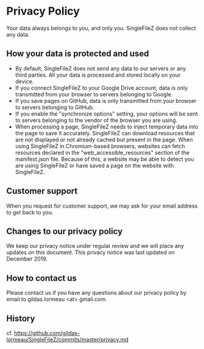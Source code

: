 # Privacy Policy
Your data always belongs to you, and only you. SingleFileZ does not collect any data.

## How your data is protected and used
- By default, SingleFileZ does not send any data to our servers or any third parties. All your data is processed and stored locally on your device. 
- If you connect SingleFileZ to your Google Drive account, data is only transmitted from your browser to servers belonging to Google. 
- If you save pages on GitHub, data is only transmitted from your browser to servers belonging to GitHub.
- If you enable the "synchronize options" setting, your options will be sent to servers belonging to the vendor of the browser you are using. 
- When processing a page, SingleFileZ needs to inject temporary data into the page to save it accurately. SingleFileZ can download resources that are not displayed or not already cached but present in the page. When using SingleFileZ in Chromium-based browsers, websites can fetch resources declared in the "web_accessible_resources" section of the manifest.json file. Because of this, a website may be able to detect you are using SingleFileZ or have saved a page on the website with SingleFileZ.

## Customer support
When you request for customer support, we may ask for your email address to get back to you.

## Changes to our privacy policy
We keep our privacy notice under regular review and we will place any updates on this document. This privacy notice was last updated on December 2019.

## How to contact us
Please contact us if you have any questions about our privacy policy by email to gildas.lormeau &lt;at&gt; gmail.com.

## History
cf. https://github.com/gildas-lormeau/SingleFileZ/commits/master/privacy.md